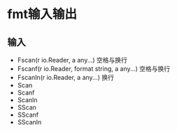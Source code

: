 # fmt输入输出

## 输入

- Fscan(r io.Reader, a any...) 空格与换行
- Fscanf(r io.Reader, format string, a any...) 空格与换行
- Fscanln(r io.Reader, a any...) 换行
- Scan
- Scanf
- Scanln
- SScan
- SScanf
- SScanln